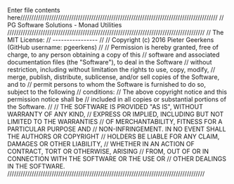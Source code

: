 Enter file contents here/////////////////////////////////////////////////////////////////////////////////////////
//                PG Software Solutions - Monad Utilities
/////////////////////////////////////////////////////////////////////////////////////////
// The MIT License:
// ----------------
// 
// Copyright (c) 2016 Pieter Geerkens (GitHub username: pgeerkens)
// 
// Permission is hereby granted, free of charge, to any person obtaining a copy of this
// software and associated documentation files (the "Software"), to deal in the Software
// without restriction, including without limitation the rights to use, copy, modify, 
// merge, publish, distribute, sublicense, and/or sell copies of the Software, and to 
// permit persons to whom the Software is furnished to do so, subject to the following 
// conditions:
//     The above copyright notice and this permission notice shall be 
//     included in all copies or substantial portions of the Software.
// 
//     THE SOFTWARE IS PROVIDED "AS IS", WITHOUT WARRANTY OF ANY KIND,
//     EXPRESS OR IMPLIED, INCLUDING BUT NOT LIMITED TO THE WARRANTIES
//     OF MERCHANTABILITY, FITNESS FOR A PARTICULAR PURPOSE AND 
//     NON-INFRINGEMENT. IN NO EVENT SHALL THE AUTHORS OR COPYRIGHT 
//     HOLDERS BE LIABLE FOR ANY CLAIM, DAMAGES OR OTHER LIABILITY, 
//     WHETHER IN AN ACTION OF CONTRACT, TORT OR OTHERWISE, ARISING 
//     FROM, OUT OF OR IN CONNECTION WITH THE SOFTWARE OR THE USE OR 
//     OTHER DEALINGS IN THE SOFTWARE.
/////////////////////////////////////////////////////////////////////////////////////////
